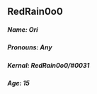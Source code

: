 RedRain0o0
----------
##### Name: Ori
##### Pronouns: Any
##### Kernal: RedRain0o0/#0031
##### Age: 15

